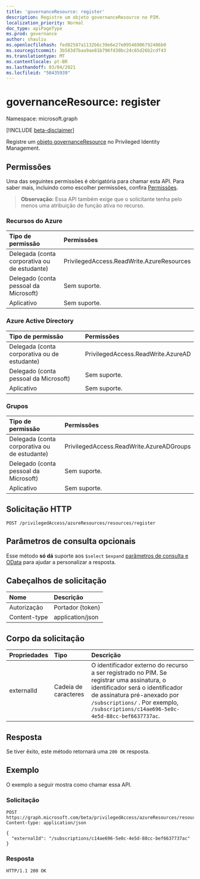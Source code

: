 ```yaml
---
title: 'governanceResource: register'
description: Registre um objeto governanceResource no PIM.
localization_priority: Normal
doc_type: apiPageType
ms.prod: governance
author: shauliu
ms.openlocfilehash: fed82587a1132b6c39e6e27e09546906792486b0
ms.sourcegitcommit: 3b583d7baa9ae81b796fd30bc24c65d26b2cdf43
ms.translationtype: MT
ms.contentlocale: pt-BR
ms.lasthandoff: 03/04/2021
ms.locfileid: "50435939"
---
```

# <a name="governanceresource-register"></a>governanceResource: register

Namespace: microsoft.graph

[!INCLUDE [beta-disclaimer](../../includes/beta-disclaimer.md)]

Registre um [objeto governanceResource](../resources/governanceresource.md) no Privileged Identity Management.

## <a name="permissions"></a>Permissões

Uma das seguintes permissões é obrigatória para chamar esta API. Para saber mais, incluindo como escolher permissões, confira [Permissões](/graph/permissions-reference#privileged-access-permissions).

>**Observação:** Essa API também exige que o solicitante tenha pelo menos uma atribuição de função ativa no recurso.

### <a name="azure-resources"></a>Recursos do Azure

| Tipo de permissão | Permissões |
|:--------------- |:----------- |
| Delegada (conta corporativa ou de estudante) | PrivilegedAccess.ReadWrite.AzureResources |
| Delegado (conta pessoal da Microsoft) | Sem suporte. |
| Aplicativo | Sem suporte. |

### <a name="azure-ad"></a>Azure Active Directory

| Tipo de permissão | Permissões |
|:--------------- |:----------- |
| Delegada (conta corporativa ou de estudante) | PrivilegedAccess.ReadWrite.AzureAD |
| Delegado (conta pessoal da Microsoft) | Sem suporte. |
| Aplicativo | Sem suporte. |

### <a name="groups"></a>Grupos

|Tipo de permissão | Permissões |
|:-------------- |:----------- |
| Delegada (conta corporativa ou de estudante) | PrivilegedAccess.ReadWrite.AzureADGroups |
| Delegado (conta pessoal da Microsoft) | Sem suporte. |
| Aplicativo | Sem suporte. |

## <a name="http-request"></a>Solicitação HTTP

<!-- { "blockType": "ignored" } -->
```http
POST /privilegedAccess/azureResources/resources/register
```

## <a name="optional-query-parameters"></a>Parâmetros de consulta opcionais

Esse método **só dá** suporte aos `$select` `$expand` [parâmetros de consulta e OData](/graph/query-parameters) para ajudar a personalizar a resposta.

## <a name="request-headers"></a>Cabeçalhos de solicitação

| Nome | Descrição |
|:---- |:----------- |
| Autorização | Portador {token} |
| Content-type | application/json |

## <a name="request-body"></a>Corpo da solicitação

| Propriedades | Tipo | Descrição |
|:---------- |:---- |:----------- |
| externalId | Cadeia de caracteres | O identificador externo do recurso a ser registrado no PIM. Se registrar uma assinatura, o identificador será o identificador de assinatura pré-anexado por `/subscriptions/` . Por exemplo, `/subscriptions/c14ae696-5e0c-4e5d-88cc-bef6637737ac`. |

## <a name="response"></a>Resposta

Se tiver êxito, este método retornará uma `200 OK` resposta.

## <a name="example"></a>Exemplo

O exemplo a seguir mostra como chamar essa API.
<!-- {
  "blockType": "request",
  "name": "get_governanceresource"
}-->
### <a name="request"></a>Solicitação
```http
POST https://graph.microsoft.com/beta/privilegedAccess/azureResources/resources/register
Content-type: application/json

{
  "externalId": "/subscriptions/c14ae696-5e0c-4e5d-88cc-bef6637737ac"
}
```
### <a name="response"></a>Resposta
<!-- {
  "blockType": "response",
  "truncated": false,
  "@odata.type": "microsoft.graph.governanceResource"
} -->
```http
HTTP/1.1 200 OK
```

<!-- uuid: 8fcb5dbc-d5aa-4681-8e31-b001d5168d79
2015-10-25 14:57:30 UTC -->
<!--
{
  "type": "#page.annotation",
  "description": "Register governanceResource",
  "keywords": "",
  "section": "documentation",
  "tocPath": "",
  "suppressions": []
}
-->


